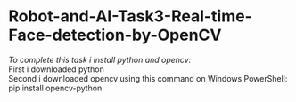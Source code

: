 # Robot-and-AI-Task3-Real-time-Face-detection-by-OpenCV
*To complete this task i  install python and opencv:*<br>
First  i downloaded python <br>
Second i downloaded opencv using this command on Windows PowerShell: pip install opencv-python<h5/>
  


